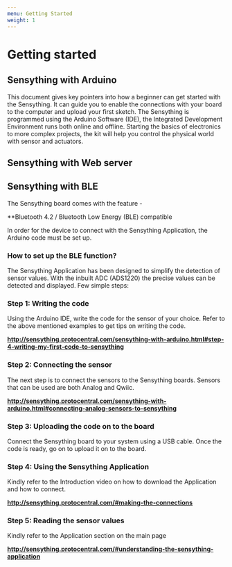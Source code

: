 ```yaml
---
menu: Getting Started
weight: 1
---
```

# Getting started

## Sensything with Arduino

This document gives key pointers into how a beginner can get started with the Sensything. It can guide you to enable the connections with your board to the computer and upload your first sketch. The Sensything is programmed using the Arduino Software (IDE), the Integrated Development Environment runs both online and offline. Starting the basics of electronics to more complex projects, the kit will help you control the physical world with sensor and actuators.

## Sensything with Web server


## Sensything with BLE

The Sensything board comes with the feature -

**Bluetooth 4.2 / Bluetooth Low Energy (BLE) compatible

In order for the device to connect with the Sensything Application, the Arduino code must be set up.

### How to set up the BLE function?

The Sensything  Application has been designed to simplify the detection of sensor values. With the inbuilt ADC (ADS1220) the precise values can be detected and displayed. Few simple steps:

### Step 1: Writing the code
Using the Arduino IDE, write the code for the sensor of your choice. Refer to the above mentioned examples to get tips on writing the code.

**http://sensything.protocentral.com/sensything-with-arduino.html#step-4-writing-my-first-code-to-sensything**

### Step 2: Connecting the sensor
The next step is to connect the sensors to the Sensything boards. Sensors that can be used are both Analog and Qwiic.

**http://sensything.protocentral.com/sensything-with-arduino.html#connecting-analog-sensors-to-sensything**

### Step 3: Uploading the code on to the board
Connect the Sensything board to your system using a USB cable. Once the code is ready, go on to upload it on to the board.

### Step 4: Using the Sensything Application
Kindly refer to the Introduction video on how to download the Application and how to connect.

**http://sensything.protocentral.com/#making-the-connections**

### Step 5: Reading the sensor values
Kindly refer to the Application section on the main page

**http://sensything.protocentral.com/#understanding-the-sensything-application**

